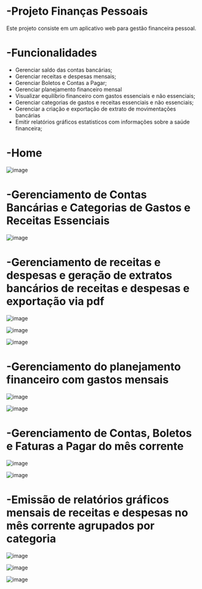 # -Projeto Finanças Pessoais
Este projeto consiste em um aplicativo web para gestão financeira pessoal.

# -Funcionalidades

- Gerenciar saldo das contas bancárias;
- Gerenciar receitas e despesas mensais;
- Gerenciar Boletos e Contas a Pagar;
- Gerenciar planejamento financeiro mensal
- Visualizar equilíbrio financeiro com gastos essenciais e não essenciais;
- Gerenciar categorias de gastos e receitas essenciais e não essenciais;
- Gerenciar a criação e exportação de extrato de movimentações bancárias
- Emitir relatórios gráficos estatisticos com informações sobre a saúde financeira;

# -Home

![image](https://github.com/wilton-santana-jr/financa_pessoal/assets/12551792/d93b3767-a56d-402f-bb96-28a8b31cab64)

# -Gerenciamento de Contas Bancárias e Categorias de Gastos e Receitas Essenciais

![image](https://github.com/wilton-santana-jr/financa_pessoal/assets/12551792/2aecf1c9-2839-48f3-aa32-4031995276bb)

# -Gerenciamento de receitas e despesas e geração de extratos bancários de receitas e despesas e exportação via pdf

![image](https://github.com/wilton-santana-jr/financa_pessoal/assets/12551792/6350fad3-9f55-4b34-9ece-b9260282a02a)

![image](https://github.com/wilton-santana-jr/financa_pessoal/assets/12551792/c0ee6b64-741e-4bcf-b286-6222388f976b)

![image](https://github.com/wilton-santana-jr/financa_pessoal/assets/12551792/2457aa12-f1a0-4f41-82c5-4c57e37a99a6)

# -Gerenciamento do planejamento financeiro com gastos mensais

![image](https://github.com/wilton-santana-jr/financa_pessoal/assets/12551792/9652616a-ca75-4bc8-aaac-a16ba930c1a5)

![image](https://github.com/wilton-santana-jr/financa_pessoal/assets/12551792/ae302ac3-e0b3-4af9-bbce-a0cace7f9fb9)

# -Gerenciamento de Contas, Boletos e Faturas a Pagar do mês corrente

![image](https://github.com/wilton-santana-jr/financa_pessoal/assets/12551792/e0bc14f9-836b-4f9f-a4d9-90b7a32b50d9)

![image](https://github.com/wilton-santana-jr/financa_pessoal/assets/12551792/c94d3ad5-34c1-4122-9f8c-e80f1a0d0349)

# -Emissão de relatórios gráficos mensais de receitas e despesas no mês corrente agrupados por categoria

![image](https://github.com/wilton-santana-jr/financa_pessoal/assets/12551792/ce4fff1d-5ea0-4a77-b6ad-d80495c8d832)

![image](https://github.com/wilton-santana-jr/financa_pessoal/assets/12551792/00e4d3c2-4442-46fc-8a9a-0a2298b2bb88)

![image](https://github.com/wilton-santana-jr/financa_pessoal/assets/12551792/b8bb140b-8b54-4baa-8bba-eb6484263a9e)

